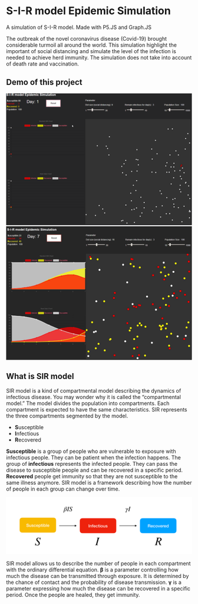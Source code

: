 # S-I-R model Epidemic Simulation 
A simulation of S-I-R model. Made with P5.JS and Graph.JS

The outbreak of the novel coronavirus disease (Covid-19) brought considerable turmoil all around the world. This simulation highlight the important of social distancing and simulate the level of the infection is needed to achieve herd immunity. The simulation does not take into account of death rate and vaccination.

## Demo of this project

<img src="/SIRsimulation.gif"/>

<img src="/SIRsnapshot.jpg"/>

## What is SIR model
SIR model is a kind of compartmental model describing the dynamics of infectious disease. You may wonder why it is called the “compartmental model.” The model divides the population into compartments. Each compartment is expected to have the same characteristics. SIR represents the three compartments segmented by the model.

+ **S**usceptible
+ **I**nfectious
+ **R**ecovered

**Susceptible** is a group of people who are vulnerable to exposure with infectious people. They can be patient when the infection happens. The group of **infectious** represents the infected people. They can pass the disease to susceptible people and can be recovered in a specific period. **Recovered** people get immunity so that they are not susceptible to the same illness anymore. SIR model is a framework describing how the number of people in each group can change over time.

<img src="/sir.png"/>

SIR model allows us to describe the number of people in each compartment with the ordinary differential equation. 
**β**
 is a parameter controlling how much the disease can be transmitted through exposure. It is determined by the chance of contact and the probability of disease transmission. 
**γ**
 is a parameter expressing how much the disease can be recovered in a specific period. Once the people are healed, they get immunity.